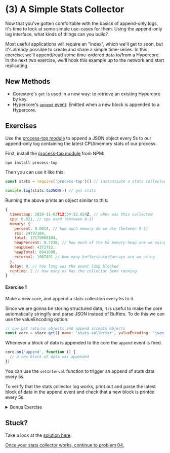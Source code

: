 # (3) A Simple Stats Collector
Now that you've gotten comfortable with the basics of append-only logs, it's time to look at some simple use-cases for them. Using the append-only log interface, what kinds of things can you build?

Most useful applications will require an "index", which we'll get to soon, but it's already possible to create and share a simple time-series. In this exercise, we'll append/read some time-ordered data to/from a Hypercore. In the next two exercise, we'll hook this example up to the network and start replicating.

## New Methods
* Corestore's `get` is used in a new way: to retrieve an existing Hypercore by key.
* Hypercore's [`append` event](https://github.com/hypercore-protocol/hypercore#feedonappend): Emitted when a new block is appended to a Hypercore. 

## Exercises

Use the [process-top module](https://github.com/mafintosh/process-top) to append a JSON object every 5s to our append-only log containing the latest CPU/memory stats
of our process.

First, install the [process-top module](https://github.com/mafintosh/process-top) from NPM:

```sh
npm install process-top
```

Then you can use it like this:

```js
const stats = require('process-top')() // instantiate a stats collector

console.log(stats.toJSON()) // get stats
```

Running the above prints an object similar to this:

```js
{
  timestamp: 2020-11-03T12:54:52.024Z, // when was this collected
  cpu: 0.021, // cpu used (between 0-1)
  memory: {
    percent: 0.0014, // how much memory do we use (between 0-1)
    rss: 24797184,
    total: 17179869184,
    heapPercent: 0.7238, // how much of the V8 memory heap are we using
    heapUsed: 4372752,
    heapTotal: 6041600,
    external: 1667491 // how many buffers/uint8arrays are we using
  },
  delay: 0, // how long was the event loop blocked
  runtime: 2 // how many ms has the collector been running
}
```

#### Exercise 1

Make a new core, and append a stats collection every 5s to it.

Since we are gonna be storing structured data, it is useful to make the core automatically
stringify and parse JSON instead of Buffers. To do this we can use the valueEncoding option:

```js
// now get returns objects and append accepts objects
const core = store.get({ name: 'stats-collector', valueEncoding: 'json' })
```

Whenever a block of data is appended to the core the `append` event is fired.

```js
core.on('append', function () {
  // a new block of data was appended
})
```

You can use the `setInterval` function to trigger an append of stats data every 5s.

To verify that the stats collector log works, print out and parse the latest block
of data in the append event and check that a new block is printed every 5s.

<details>
  <summary>Bonus Exercise</summary>

Try adding another setInterval to your program that uses a lot of CPU or allocates a lot of memory.
Check that our stats reflect that with the cpu value or external memory option going up.

You can use the for loop from the previous exercise to print out all stats from our core.
</details>

## Stuck?

Take a look at the [solution here](/solutions/03/index.js).

[Once your stats collector works, continue to problem 04.](04a.md)
